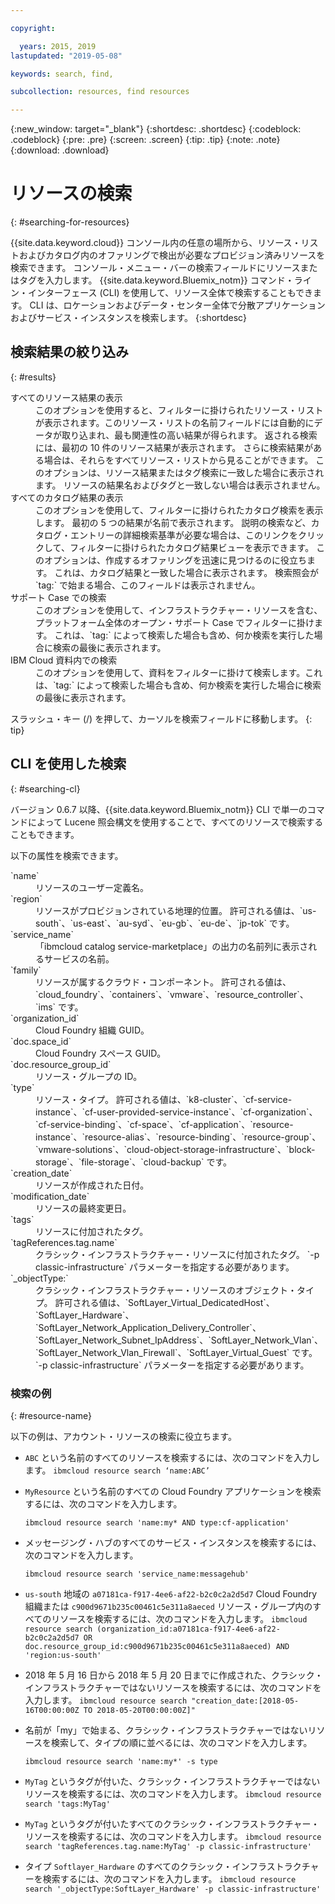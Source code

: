 ```yaml
---

copyright:

  years: 2015, 2019
lastupdated: "2019-05-08"

keywords: search, find,

subcollection: resources, find resources

---
```


{:new_window: target="_blank"}
{:shortdesc: .shortdesc}
{:codeblock: .codeblock}
{:pre: .pre}
{:screen: .screen}
{:tip: .tip}
{:note: .note}
{:download: .download}


# リソースの検索
{: #searching-for-resources}

{{site.data.keyword.cloud}} コンソール内の任意の場所から、リソース・リストおよびカタログ内のオファリングで検出が必要なプロビジョン済みリソースを検索できます。 コンソール・メニュー・バーの検索フィールドにリソースまたはタグを入力します。 {{site.data.keyword.Bluemix_notm}} コマンド・ライン・インターフェース (CLI) を使用して、リソース全体で検索することもできます。 CLI は、ロケーションおよびデータ・センター全体で分散アプリケーションおよびサービス・インスタンスを検索します。
{:shortdesc}

## 検索結果の絞り込み
{: #results}

<dl>
<dt>すべてのリソース結果の表示</dt>
<dd>このオプションを使用すると、フィルターに掛けられたリソース・リストが表示されます。このリソース・リストの名前フィールドには自動的にデータが取り込まれ、最も関連性の高い結果が得られます。 返される検索には、最初の 10 件のリソース結果が表示されます。 さらに検索結果がある場合は、それらをすべてリソース・リストから見ることができます。 このオプションは、リソース結果またはタグ検索に一致した場合に表示されます。 リソースの結果名およびタグと一致しない場合は表示されません。</dd>
<dt>すべてのカタログ結果の表示</dt>
<dd>このオプションを使用して、フィルターに掛けられたカタログ検索を表示します。 最初の 5 つの結果が名前で表示されます。 説明の検索など、カタログ・エントリーの詳細検索基準が必要な場合は、このリンクをクリックして、フィルターに掛けられたカタログ結果ビューを表示できます。 このオプションは、作成するオファリングを迅速に見つけるのに役立ちます。 これは、カタログ結果と一致した場合に表示されます。 検索照会が `tag:` で始まる場合、このフィールドは表示されません。</dd>
<dt>サポート Case での検索</dt>
<dd>このオプションを使用して、インフラストラクチャー・リソースを含む、プラットフォーム全体のオープン・サポート Case でフィルターに掛けます。 これは、`tag:` によって検索した場合も含め、何か検索を実行した場合に検索の最後に表示されます。</dd>
<dt>IBM Cloud 資料内での検索</dt>
<dd>このオプションを使用して、資料をフィルターに掛けて検索します。これは、`tag:` によって検索した場合も含め、何か検索を実行した場合に検索の最後に表示されます。</dd>
</dl>

スラッシュ・キー (/) を押して、カーソルを検索フィールドに移動します。
{: tip}


## CLI を使用した検索
{: #searching-cl}

バージョン 0.6.7 以降、{{site.data.keyword.Bluemix_notm}} CLI で単一のコマンドによって Lucene 照会構文を使用することで、すべてのリソースで検索することもできます。


以下の属性を検索できます。

<dl>
<dt>`name`</dt>
<dd> リソースのユーザー定義名。</dd>
<dt>`region`</dt>
<dd>リソースがプロビジョンされている地理的位置。 許可される値は、`us-south`、`us-east`、`au-syd`、`eu-gb`、`eu-de`、`jp-tok` です。</dd>
<dt>`service_name`</dt>
<dd>「ibmcloud catalog service-marketplace」の出力の名前列に表示されるサービスの名前。</dd>
<dt>`family`</dt>
<dd>リソースが属するクラウド・コンポーネント。 許可される値は、`cloud_foundry`、`containers`、`vmware`、`resource_controller`、`ims` です。</dd></dd>
<dt>`organization_id`</dt>
<dd>Cloud Foundry 組織 GUID。</dd>
<dt>`doc.space_id`</dt>
<dd>Cloud Foundry スペース GUID。</dd>
<dt>`doc.resource_group_id`</dt>
<dd>リソース・グループの ID。</dd>
<dt>`type`</dt>
<dd>リソース・タイプ。 許可される値は、`k8-cluster`、`cf-service-instance`、`cf-user-provided-service-instance`、`cf-organization`、`cf-service-binding`、`cf-space`、`cf-application`、`resource-instance`、`resource-alias`、`resource-binding`、`resource-group`、`vmware-solutions`、`cloud-object-storage-infrastructure`、`block-storage`、`file-storage`、`cloud-backup` です。</dd>
<dt>`creation_date`</dt>
<dd>リソースが作成された日付。</dd>
<dt>`modification_date`</dt>
<dd> リソースの最終変更日。</dd>
<dt>`tags`</dt>
<dd>リソースに付加されたタグ。 </dd>
<dt>`tagReferences.tag.name`</dt>
<dd>クラシック・インフラストラクチャー・リソースに付加されたタグ。 `-p classic-infrastructure` パラメーターを指定する必要があります。 </dd>  
<dt>`_objectType:`</dt>
<dd>クラシック・インフラストラクチャー・リソースのオブジェクト・タイプ。 許可される値は、`SoftLayer_Virtual_DedicatedHost`、`SoftLayer_Hardware`、`SoftLayer_Network_Application_Delivery_Controller`、`SoftLayer_Network_Subnet_IpAddress`、`SoftLayer_Network_Vlan`、`SoftLayer_Network_Vlan_Firewall`、`SoftLayer_Virtual_Guest` です。 `-p classic-infrastructure` パラメーターを指定する必要があります。 </dd> 
</dl>

### 検索の例
{: #resource-name}


以下の例は、アカウント・リソースの検索に役立ちます。

* `ABC` という名前のすべてのリソースを検索するには、次のコマンドを入力します。
    `ibmcloud resource search ‘name:ABC’`
  
* `MyResource` という名前のすべての Cloud Foundry アプリケーションを検索するには、次のコマンドを入力します。

    `ibmcloud resource search 'name:my* AND type:cf-application'
`

* メッセージング・ハブのすべてのサービス・インスタンスを検索するには、次のコマンドを入力します。

    `ibmcloud resource search 'service_name:messagehub'`

* `us-south` 地域の `a07181ca-f917-4ee6-af22-b2c0c2a2d5d7` Cloud Foundry 組織または `c900d9671b235c00461c5e311a8aeced` リソース・グループ内のすべてのリソースを検索するには、次のコマンドを入力します。
    `ibmcloud resource search (organization_id:a07181ca-f917-4ee6-af22-b2c0c2a2d5d7 OR doc.resource_group_id:c900d9671b235c00461c5e311a8aeced) AND 'region:us-south'`
    

* 2018 年 5 月 16 日から 2018 年 5 月 20 日までに作成された、クラシック・インフラストラクチャーではないリソースを検索するには、次のコマンドを入力します。
    `ibmcloud resource search "creation_date:[2018-05-16T00:00:00Z TO 2018-05-20T00:00:00Z]"`
    
* 名前が「my」で始まる、クラシック・インフラストラクチャーではないリソースを検索して、タイプの順に並べるには、次のコマンドを入力します。

    `ibmcloud resource search 'name:my*' -s type`
    
* `MyTag` というタグが付いた、クラシック・インフラストラクチャーではないリソースを検索するには、次のコマンドを入力します。
    `ibmcloud resource search 'tags:MyTag'`
    
* `MyTag` というタグが付いたすべてのクラシック・インフラストラクチャー・リソースを検索するには、次のコマンドを入力します。
    `ibmcloud resource search 'tagReferences.tag.name:MyTag' -p classic-infrastructure'`
    
* タイプ `Softlayer_Hardware` のすべてのクラシック・インフラストラクチャーを検索するには、次のコマンドを入力します。
    `ibmcloud resource search '_objectType:SoftLayer_Hardware' -p classic-infrastructure'`
  

